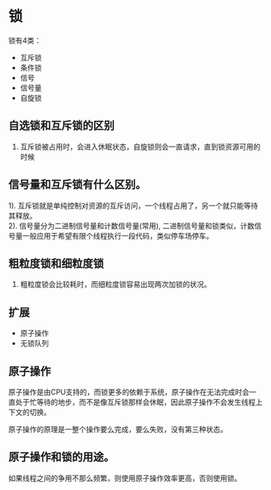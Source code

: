# 锁

锁有4类：
* 互斥锁
* 条件锁
* 信号
* 信号量
* 自旋锁

## 自选锁和互斥锁的区别
1. 互斥锁被占用时，会进入休眠状态，自旋锁则会一直请求，直到锁资源可用的时候

## 信号量和互斥锁有什么区别。

1). 互斥锁就是单纯控制对资源的互斥访问，一个线程占用了，另一个就只能等待其释放。\
2). 信号量分为二进制信号量和计数信号量(常用), 二进制信号量和锁类似，计数信号量一般应用于希望有限个线程执行一段代码，类似停车场停车。

## 粗粒度锁和细粒度锁
1. 粗粒度锁会比较耗时，而细粒度锁容易出现两次加锁的状况。


## 扩展
* 原子操作
* 无锁队列

## 原子操作

原子操作是由CPU支持的，而锁更多的依赖于系统，原子操作在无法完成时会一直处于忙等待的地步，而不是像互斥锁那样会休眠，因此原子操作不会发生线程上下文的切换。

原子操作的原理是一整个操作要么完成，要么失败，没有第三种状态。

## 原子操作和锁的用途。

如果线程之间的争用不那么频繁，则使用原子操作效率更高，否则使用锁。


